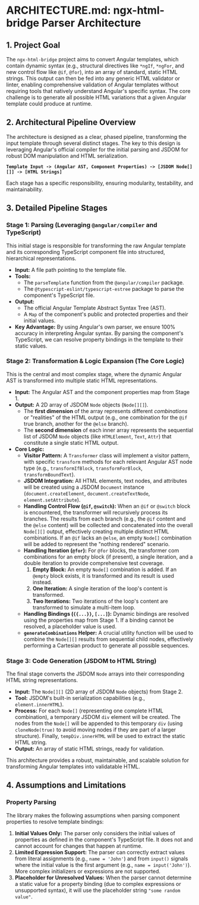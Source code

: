 # ARCHITECTURE.md: ngx-html-bridge Parser Architecture

## 1. Project Goal

The `ngx-html-bridge` project aims to convert Angular templates, which contain dynamic syntax (e.g., structural directives like `*ngIf`, `*ngFor`, and new control flow like `@if`, `@for`), into an array of standard, static HTML strings. This output can then be fed into any generic HTML validator or linter, enabling comprehensive validation of Angular templates without requiring tools that natively understand Angular's specific syntax. The core challenge is to generate all possible HTML variations that a given Angular template could produce at runtime.

## 2. Architectural Pipeline Overview

The architecture is designed as a clear, phased pipeline, transforming the input template through several distinct stages. The key to this design is leveraging Angular's official compiler for the initial parsing and JSDOM for robust DOM manipulation and HTML serialization.

**`Template Input -> (Angular AST, Component Properties) -> [JSDOM Node[][]] -> [HTML Strings]`**

Each stage has a specific responsibility, ensuring modularity, testability, and maintainability.

## 3. Detailed Pipeline Stages

### Stage 1: Parsing (Leveraging `@angular/compiler` and TypeScript)

This initial stage is responsible for transforming the raw Angular template and its corresponding TypeScript component file into structured, hierarchical representations.

*   **Input:** A file path pointing to the template file.
*   **Tools:**
    *   The `parseTemplate` function from the `@angular/compiler` package.
    *   The `@typescript-eslint/typescript-estree` package to parse the component's TypeScript file.
*   **Output:**
    *   The official Angular Template Abstract Syntax Tree (AST).
    *   A `Map` of the component's public and protected properties and their initial values.
*   **Key Advantage:** By using Angular's own parser, we ensure 100% accuracy in interpreting Angular syntax. By parsing the component's TypeScript, we can resolve property bindings in the template to their static values.

### Stage 2: Transformation & Logic Expansion (The Core Logic)

This is the central and most complex stage, where the dynamic Angular AST is transformed into multiple static HTML representations.

*   **Input:** The Angular AST and the component properties map from Stage 1.
*   **Output:** A 2D array of JSDOM `Node` objects (`Node[][]`).
    *   The **first dimension** of the array represents different *combinations* or "realities" of the HTML output (e.g., one combination for the `@if` true branch, another for the `@else` branch).
    *   The **second dimension** of each inner array represents the sequential list of JSDOM `Node` objects (like `HTMLElement`, `Text`, `Attr`) that constitute a single static HTML output.
*   **Core Logic:**
    *   **Visitor Pattern:** A `Transformer` class will implement a visitor pattern, with specific `transform` methods for each relevant Angular AST node type (e.g., `transformIfBlock`, `transformForBlock`, `transformBoundText`).
    *   **JSDOM Integration:** All HTML elements, text nodes, and attributes will be created using a JSDOM `Document` instance (`document.createElement`, `document.createTextNode`, `element.setAttribute`).
    *   **Handling Control Flow (`@if`, `@switch`):** When an `@if` or `@switch` block is encountered, the transformer will recursively process its branches. The results from each branch (e.g., the `@if` content and the `@else` content) will be collected and concatenated into the overall `Node[][]` output, effectively creating multiple distinct HTML combinations. If an `@if` lacks an `@else`, an empty `Node[]` combination will be added to represent the "nothing rendered" scenario.
    *   **Handling Iteration (`@for`):** For `@for` blocks, the transformer com combinations for an empty block (if present), a single iteration, and a double iteration to provide comprehensive test coverage.
        1.  **Empty Block:** An empty `Node[]` combination is added. If an `@empty` block exists, it is transformed and its result is used instead.
        2.  **One Iteration:** A single iteration of the loop's content is transformed.
        3.  **Two Iterations:** Two iterations of the loop's content are transformed to simulate a multi-item loop.
    *   **Handling Bindings (`{{...}}`, `[...]`):** Dynamic bindings are resolved using the properties map from Stage 1. If a binding cannot be resolved, a placeholder value is used.
    *   **`generateCombinations` Helper:** A crucial utility function will be used to combine the `Node[][]` results from sequential child nodes, effectively performing a Cartesian product to generate all possible sequences.

### Stage 3: Code Generation (JSDOM to HTML String)

The final stage converts the JSDOM `Node` arrays into their corresponding HTML string representations.

*   **Input:** The `Node[][]` (2D array of JSDOM `Node` objects) from Stage 2.
*   **Tool:** JSDOM's built-in serialization capabilities (e.g., `element.innerHTML`).
*   **Process:** For each `Node[]` (representing one complete HTML combination), a temporary JSDOM `div` element will be created. The nodes from the `Node[]` will be appended to this temporary `div` (using `cloneNode(true)` to avoid moving nodes if they are part of a larger structure). Finally, `tempDiv.innerHTML` will be used to extract the static HTML string.
*   **Output:** An array of static HTML strings, ready for validation.

This architecture provides a robust, maintainable, and scalable solution for transforming Angular templates into validatable HTML.

## 4. Assumptions and Limitations

### Property Parsing

The library makes the following assumptions when parsing component properties to resolve template bindings:

1.  **Initial Values Only:** The parser only considers the initial values of properties as defined in the component's TypeScript file. It does not and cannot account for changes that happen at runtime.
2.  **Limited Expression Support:** The parser can correctly extract values from literal assignments (e.g., `name = 'John'`) and from `input()` signals where the initial value is the first argument (e.g., `name = input('John')`). More complex initializers or expressions are not supported.
3.  **Placeholder for Unresolved Values:** When the parser cannot determine a static value for a property binding (due to complex expressions or unsupported syntax), it will use the placeholder string `"some random value"`.
